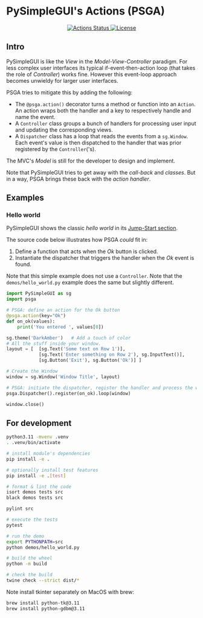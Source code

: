 # PySimpleGUI's Actions (PSGA)

<p align="center">

<a href="https://github.com/aptly-io/psga/actions">
  <img alt="Actions Status" src="https://github.com/aptly-io/psga/actions/workflows/CI.yaml/badge.svg">
</a>
<a href="https://pypi.org/project/psga/">
  <img alt="License" src="https://img.shields.io/pypi/l/psga.svg">
</a>

</p>


## Intro

PySimpleGUI is like the _View_ in the _Model-View-Controller_ paradigm.
For less complex user interfaces its typical if-event-then-action loop
(that takes the role of _Controller_) works fine.
However this event-loop approach becomes unwieldy for larger user interfaces.

PSGA tries to mitigate this by adding the following:
- The `@psga.action()` decorator turns a method or function into an `Action`.
  An action wraps both the handler and a key to respectively handle and name the event.
- A `Controller` class groups a bunch of handlers for processing
  user input and updating the corresponding views.
- A `Dispatcher` class has a loop that reads the events from a `sg.Window`.
  Each event's value is then dispatched to the handler
  that was prior registered by the `Controller`('s).

The MVC's _Model_ is still for the developer to design and implement.

Note that PySimpleGUI tries to get away with the _call-back_ and _classes_.
But in a way, PSGA brings these back with the _action handler_.

## Examples

### Hello world

PySimpleGUI shows the classic _hello world_ in its [Jump-Start section](https://www.pysimplegui.org/en/latest/).

The source code below illustrates how PSGA _could_ fit in:
1. Define a function that acts when the _Ok_ button is clicked.
2. Instantiate the dispatcher that triggers the handler when the _Ok_ event is found.

Note that this simple example does not use a `Controller`.
Note that the `demos/hello_world.py` example does the same but slightly different.

```python
import PySimpleGUI as sg
import psga

# PSGA: define an action for the Ok button
@psga.action(key="Ok")
def on_ok(values):
    print('You entered ', values[0])

sg.theme('DarkAmber')   # Add a touch of color
# All the stuff inside your window.
layout = [  [sg.Text('Some text on Row 1')],
            [sg.Text('Enter something on Row 2'), sg.InputText()],
            [sg.Button('Exit'), sg.Button('Ok')] ]

# Create the Window
window = sg.Window('Window Title', layout)

# PSGA: initiate the dispatcher, register the handler and process the window's events
psga.Dispatcher().register(on_ok).loop(window)

window.close()
```

## For development

```bash
python3.11 -mvenv .venv
. .venv/bin/activate

# install module's dependencies
pip install -e .

# optionally install test features
pip install -e .[test]

# format & lint the code
isort demos tests src
black demos tests src

pylint src

# execute the tests
pytest

# run the demo
export PYTHONPATH=src
python demos/hello_world.py

# build the wheel
python -m build

# check the build
twine check --strict dist/*
```

Note install tkinter separately on MacOS with brew:

```bash
brew install python-tk@3.11
brew install python-gdbm@3.11
```